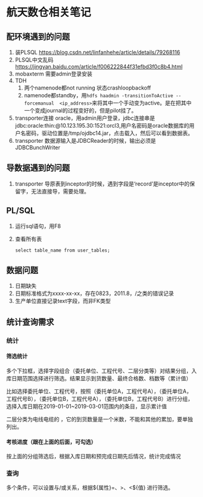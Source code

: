 # 航天数仓相关笔记

## 配环境遇到的问题

1. 装PLSQL https://blog.csdn.net/linfanhehe/article/details/79268116
2. PLSQL中文乱码 https://jingyan.baidu.com/article/f006222844f31efbd3f0c8b4.html
3. mobaxterm 需要admin登录安装
4. TDH 
   1. 两个namenode都not running 状态crashloopbackoff
   2. namenode都standby，用`hdfs haadmin -transitionToActive --forcemanual  <ip_address>`来将其中一个手动变为active。是在把其中一个变成journal的过程变好的，但是pilot挂了。
5. transporter连接 oracle，用admin用户登录，jdbc连接串是jdbc:oracle:thin:@10.123.195.30:1521:orcl3,用户名密码是oracle数据库的用户名密码，驱动位置是/tmp/ojdbc14.jar，点击载入，然后可以看到数据表。 
6. transporter 数据源输入是JDBCReader的时候，输出必须是JDBCBunchWriter

## 导数据遇到的问题

1. transporter 导原表到inceptor的时候，遇到字段是‘record’是inceptor中的保留字，无法直接导，需要处理。

## PL/SQL

1. 运行sql语句，用F8

2. 查看所有表

   ```plsql
   select table_name from user_tables;
   ```



## 数据问题

1. 日期缺失
2. 日期标准格式为xxxx-xx-xx，存在0823，2011.8，/之类的错误记录
3. 生产单位直接记录text字段，而非FK类型



## 统计查询需求

### 统计

#### 筛选统计

多个下拉框，选择字段组合（委托单位、工程代号、二层分类等）对结果分组，入库日期范围选择进行筛选。结果显示到货数量、最终合格数、档数等（累计值）

比如选择委托单位、工程代号，按照（委托单位A，工程代号A），（委托单位A，工程代号B），（委托单位B，工程代号A），（委托单位B，工程代号B）进行分组，选择入库日期在2019-01-01~2019-03-01范围内的条目，显示累计值

二层分类为电线电缆的 ，它的到货数量是一个米数，不能和其他的累加，要单独列出。

#### 考核进度（跟在上面的后面，可勾选）

按上面的分组筛选后，根据入库日期和预完成日期先后情况，统计完成情况

### 查询

多个条件，可以设置与/或关系，根据\${属性}=、>、<${值} 进行筛选。